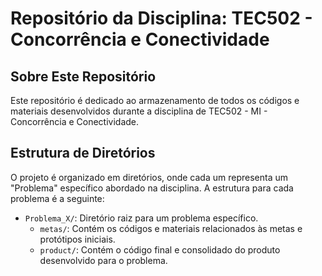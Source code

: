 # Repositório da Disciplina: TEC502 - Concorrência e Conectividade

## Sobre Este Repositório

Este repositório é dedicado ao armazenamento de todos os códigos e materiais desenvolvidos durante a disciplina de TEC502 - MI - Concorrência e Conectividade.

## Estrutura de Diretórios

O projeto é organizado em diretórios, onde cada um representa um "Problema" específico abordado na disciplina. A estrutura para cada problema é a seguinte:

- `Problema_X/`: Diretório raiz para um problema específico.
  - `metas/`: Contém os códigos e materiais relacionados às metas e protótipos iniciais.
  - `product/`: Contém o código final e consolidado do produto desenvolvido para o problema.

